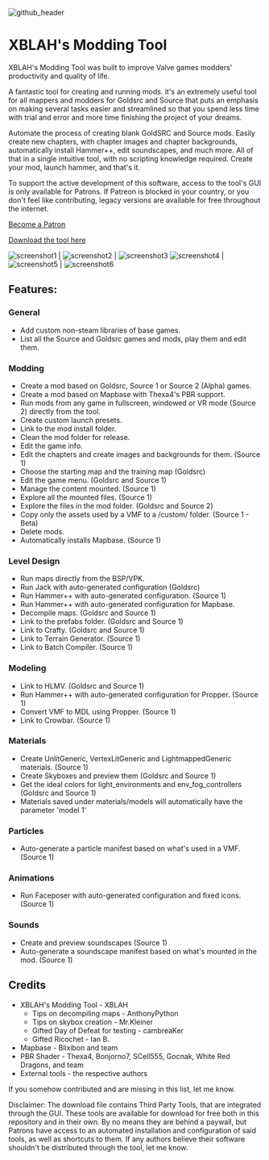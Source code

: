 ![github_header](https://user-images.githubusercontent.com/81480122/207708692-1b1b8122-e64e-4085-8901-9329649c8b03.jpg)

# XBLAH's Modding Tool

XBLAH's Modding Tool was built to improve Valve games modders' productivity and quality of life.

A fantastic tool for creating and running mods. it's an extremely useful tool for all mappers and modders for Goldsrc and Source that puts an emphasis on making several tasks easier and streamlined so that you spend less time with trial and error and more time finishing the project of your dreams.

Automate the process of creating blank GoldSRC and Source mods. Easily create new chapters, with chapter images and chapter backgrounds, automatically install Hammer++, edit soundscapes, and much more. All of that in a single intuitive tool, with no scripting knowledge required. Create your mod, launch hammer, and that's it.

To support the active development of this software, access to the tool's GUI is only available for Patrons. If Patreon is blocked in your country, or you don't feel like contributing, legacy versions are available for free throughout the internet.

[Become a Patron](https://www.patreon.com/xblah)

[Download the tool here](https://github.com/jean-knapp/xblah-modding-tool-public/releases/latest)

![screenshot1](https://user-images.githubusercontent.com/81480122/207709199-5b7bf80d-24e4-4d12-8ccd-c484621b00f9.png)  |  ![screenshot2](https://user-images.githubusercontent.com/81480122/207709208-014adcd1-1fb1-4012-9382-722b93d8f498.png)  |  ![screenshot3](https://user-images.githubusercontent.com/81480122/207709212-285b2fa2-d0ef-4518-9594-f1e00c4c0888.png)
![screenshot4](https://user-images.githubusercontent.com/81480122/207709218-37fcf0a7-44b5-4d79-a715-d8d9e814e8db.png)  |  ![screenshot5](https://user-images.githubusercontent.com/81480122/207709221-f0b4a831-011a-43ea-b4d8-c582d7a962f0.png)  |  ![screenshot6](https://user-images.githubusercontent.com/81480122/207709228-85bf5e10-32bf-4113-a177-8371e782858b.png)

## Features:

### General
* Add custom non-steam libraries of base games.
* List all the Source and Goldsrc games and mods, play them and edit them.

### Modding
* Create a mod based on Goldsrc, Source 1 or Source 2 (Alpha) games.
* Create a mod based on Mapbase with Thexa4's PBR support.
* Run mods from any game in fullscreen, windowed or VR mode (Source 2) directly from the tool.
* Create custom launch presets.
* Link to the mod install folder.
* Clean the mod folder for release.
* Edit the game info.
* Edit the chapters and create images and backgrounds for them. (Source 1)
* Choose the starting map and the training map (Goldsrc)
* Edit the game menu. (Goldsrc and Source 1)
* Manage the content mounted. (Source 1)
* Explore all the mounted files. (Source 1)
* Explore the files in the mod folder. (Goldsrc and Source 2)
* Copy only the assets used by a VMF to a /custom/ folder. (Source 1 - Beta)
* Delete mods.
* Automatically installs Mapbase. (Source 1)

### Level Design
* Run maps directly from the BSP/VPK.
* Run Jack with auto-generated configuration (Goldsrc)
* Run Hammer++ with auto-generated configuration. (Source 1)
* Run Hammer++ with auto-generated configuration for Mapbase.
* Decompile maps. (Goldsrc and Source 1)
* Link to the prefabs folder. (Goldsrc and Source 1)
* Link to Crafty. (Goldsrc and Source 1)
* Link to Terrain Generator. (Source 1)
* Link to Batch Compiler. (Source 1)

### Modeling
* Link to HLMV. (Goldsrc and Source 1)
* Run Hammer++ with auto-generated configuration for Propper. (Source 1)
* Convert VMF to MDL using Propper. (Source 1)
* Link to Crowbar. (Source 1)

### Materials
* Create UnlitGeneric, VertexLitGeneric and LightmappedGeneric materials. (Source 1)
* Create Skyboxes and preview them (Goldsrc and Source 1)
* Get the ideal colors for light_environments and env_fog_controllers (Goldsrc and Source 1)
* Materials saved under materials/models will automatically have the parameter 'model 1'

### Particles
* Auto-generate a particle manifest based on what's used in a VMF. (Source 1)

### Animations
* Run Faceposer with auto-generated configuration and fixed icons. (Source 1)

### Sounds
* Create and preview soundscapes (Source 1)
* Auto-generate a soundscape manifest based on what's mounted in the mod. (Source 1)

## Credits

* XBLAH's Modding Tool - XBLAH
  * Tips on decompiling maps - AnthonyPython
  * Tips on skybox creation - Mr.Kleiner
  * Gifted Day of Defeat for testing - cambreaKer
  * Gifted Ricochet - Ian B.
* Mapbase - Blixibon and team
* PBR Shader - Thexa4, Bonjorno7, SCell555, Gocnak, White Red Dragons, and team
* External tools - the respective authors

If you somehow contributed and are missing in this list, let me know.

Disclaimer:
The download file contains Third Party Tools, that are integrated through the GUI. These tools are available for download for free both in this repository and in their own. By no means they are behind a paywall, but Patrons have access to an automated installation and configuration of said tools, as well as shortcuts to them. If any authors believe their software shouldn't be distributed through the tool, let me know.
